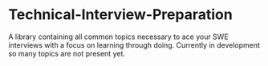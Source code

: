 # Technical-Interview-Preparation
A  library containing all common topics necessary to ace your SWE interviews with a focus on learning through doing. Currently in development so many topics are not present yet.
